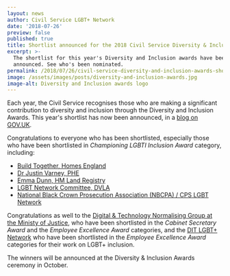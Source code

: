 ```yaml
---
layout: news
author: Civil Service LGBT+ Network
date: '2018-07-26'
preview: false
published: true
title: Shortlist announced for the 2018 Civil Service Diversity & Inclusion Awards
excerpt: >-
  The shortlist for this year's Diversity and Inclusion awards have been
  announced. See who's been nominated.
permalink: /2018/07/26/civil-service-diversity-and-inclusion-awards-shortlist
image: /assets/images/posts/diversity-and-inclusion-awards.jpg
image-alt: Diversity and Inclusion awards logo
---
```

Each year, the Civil Service recognises those who are making a significant contribution to diversity and inclusion through the Diversity and Inclusion Awards. This year's shortlist has now been announced, in a [blog on GOV.UK](https://civilservice.blog.gov.uk/2018/07/26/shortlist-announced-for-the-2018-civil-service-diversity-inclusion-awards/).

Congratulations to everyone who has been shortlisted, especially those who have been shortlisted in *Championing LGBTI Inclusion Award* category, including: 

- [Build Together, Homes England](http://www.diversityandinclusionawards.com/award-nominee/build-together)
- [Dr Justin Varney, PHE](http://www.diversityandinclusionawards.com/award-nominee/dr-justin-varney)
- [Emma Dunn, HM Land Registry](http://www.diversityandinclusionawards.com/award-nominee/emma-dunn)
- [LGBT Network Committee, DVLA](http://www.diversityandinclusionawards.com/award-nominee/dvla-lgbt-network-committee)
- [National Black Crown Prosecution Association (NBCPA) / CPS LGBT Network](http://www.diversityandinclusionawards.com/award-nominee/national-black-crown-prosecution-association)

Congratulations as well to the [Digital & Technology Normalising Group at the Ministy of Justice](http://www.diversityandinclusionawards.com/award-nominee/moj-digital-technology-normalising-group), who have been shortlisted in the *Cabinet Secretary Award* and the *Employee Excellence Award* categories, and the [DIT LGBT+ Network](http://www.diversityandinclusionawards.com/award-nominee/dit-lgbt-network) who have been shortlisted in the *Employee Excellence Award* categories for their work on LGBT+ inclusion.

The winners will be announced at the Diversity & Inclusion Awards ceremony in October.
